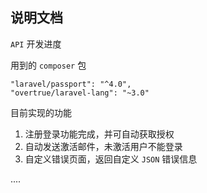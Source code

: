 ## 说明文档

`API` 开发进度

用到的 `composer` 包
```
"laravel/passport": "^4.0",
"overtrue/laravel-lang": "~3.0"
```

目前实现的功能
1. 注册登录功能完成，并可自动获取授权
2. 自动发送激活邮件，未激活用户不能登录
3. 自定义错误页面，返回自定义 `JSON` 错误信息

....
